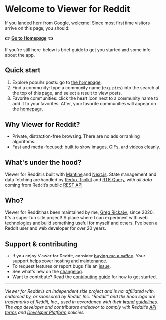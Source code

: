 # Welcome to Viewer for Reddit

If you landed here from Google, welcome! Since most first time visitors arrive on this page, you should:

**👉 [Go to Homepage](/) 👈**

If you're still here, below is brief guide to get you started and some info about the app.

## Quick start

1. Explore popular posts: go to [the homepage](/).
2. Find a community: type a community name (e.g. `pics`) into the search at the top of this page, and select a result to view posts.
3. Favorite communities: click the heart icon next to a community name to add it to your favorites. After, your favorite communities will appear on the [homepage](/).

## Why Viewer for Reddit?

- Private, distraction-free browsing. There are no ads or ranking algorithms.
- Fast and media-focused: built to show images, GIFs, and videos cleanly.

## What's under the hood?

Viewer for Reddit is built with [Mantine](https://mantine.dev/) and [Next.js](https://nextjs.org/). State management and data fetching are handled by [Redux Toolkit](https://redux-toolkit.js.org/) and [RTK Query](https://redux-toolkit.js.org/rtk-query/overview), with _all data_ coming from Reddit’s public [REST API](https://www.reddit.com/dev/api).

## Who?

Viewer for Reddit has been maintained by me, [Greg Rickaby](https://gregrickaby.com), since 2020. It's a super fun side project! A place where I can experiment with web technologies and build something useful for myself and others. I’ve been a Reddit user and web developer for over 20 years.

## Support & contributing

- If you enjoy Viewer for Reddit, consider [buying me a coffee](https://www.buymeacoffee.com/gregrickaby). Your support helps cover hosting and maintenance.
- To request features or report bugs, file an [issue](https://github.com/gregrickaby/viewer-for-reddit/issues/new/choose).
- See what's new on the [changelog](https://github.com/gregrickaby/viewer-for-reddit/releases).
- Want to contribute? Read the [contributing guide](https://github.com/gregrickaby/viewer-for-reddit/blob/main/CONTRIBUTING.md) for how to get started.

---

_Viewer for Reddit is an independent side project and is not affiliated with, endorsed by, or sponsored by Reddit, Inc. “Reddit” and the Snoo logo are trademarks of Reddit, Inc., used in accordance with their [brand guidelines](https://redditinc.com/brand). The app developer and contributors endeavor to comply with Reddit’s [API terms](https://redditinc.com/policies/data-api-terms) and [Developer Platform](https://support.reddithelp.com/hc/en-us/articles/14945211791892-Developer-Platform-Accessing-Reddit-Data) policies._
